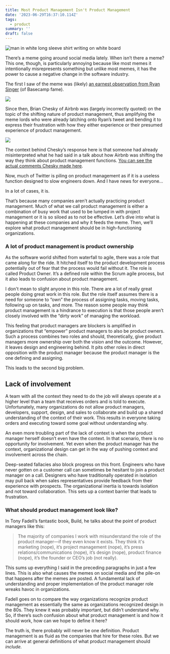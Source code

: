 ```yaml
---
title: Most Product Management Isn't Product Management
date: '2023-06-29T16:37:10.114Z'
tags:
  - product
summary: ''
draft: false
---
```

![man in white long sleeve shirt writing on white board](https://images.unsplash.com/photo-1590402494610-2c378a9114c6?crop=entropy&cs=tinysrgb&fit=max&fm=jpg&ixid=M3wzMDAzMzh8MHwxfHNlYXJjaHwxNHx8dGFza3N8ZW58MHx8fHwxNjg3OTgxMzIxfDA&ixlib=rb-4.0.3&q=80&w=1080)

There’s a meme going around social media lately. When isn’t there a meme? This one, though, is particularly annoying because like most memes it intentionally misrepresents something but unlike most memes, it has the power to cause a negative change in the software industry.

The first I saw of the meme was (likely) [an earnest observation from Ryan Singer](https://twitter.com/rjs/status/1667875141026455558) (of Basecamp fame).

[![](https://substackcdn.com/image/fetch/w_1456,c_limit,f_auto,q_auto:good,fl_progressive:steep/https%3A%2F%2Fsubstack-post-media.s3.amazonaws.com%2Fpublic%2Fimages%2F31352d0b-148e-4cc3-b9d2-bf694af6a969_1184x586.png)](https://substackcdn.com/image/fetch/f_auto,q_auto:good,fl_progressive:steep/https%3A%2F%2Fsubstack-post-media.s3.amazonaws.com%2Fpublic%2Fimages%2F31352d0b-148e-4cc3-b9d2-bf694af6a969_1184x586.png)

Since then, Brian Chesky of Airbnb was (largely incorrectly quoted) on the topic of the shifting nature of product management, thus amplifying the meme lords who were already latching onto Ryan’s tweet and bending it to express their frustration with how they either experience or their presumed experience of product management.

[![](https://substackcdn.com/image/fetch/w_1456,c_limit,f_auto,q_auto:good,fl_progressive:steep/https%3A%2F%2Fsubstack-post-media.s3.amazonaws.com%2Fpublic%2Fimages%2Fceabda62-d22f-456b-9ea9-d7e81683073b_1190x442.png)](https://substackcdn.com/image/fetch/f_auto,q_auto:good,fl_progressive:steep/https%3A%2F%2Fsubstack-post-media.s3.amazonaws.com%2Fpublic%2Fimages%2Fceabda62-d22f-456b-9ea9-d7e81683073b_1190x442.png)

The context behind Chesky’s response here is that someone had already misinterpreted what he had said in a talk about how Airbnb was shifting the way they think about product management functions. [You can see the actual comments Chesky made here](https://twitter.com/pitdesi/status/1672318211357048832).

Now, much of Twitter is piling on product management as if it is a useless function designed to slow engineers down. And I have news for everyone…

In a lot of cases, it is.

That’s because many companies aren’t actually practicing product management. Much of what we call product management is either a combination of busy work that used to be lumped in with project management or it is so siloed as to not be effective. Let’s dive into what is happening at these companies and why it feeds the meme. Then, we’ll explore what product management should be in high-functioning organizations.

### A lot of product management is product ownership

As the software world shifted from waterfall to agile, there was a role that came along for the ride. It hitched itself to the product development process potentially out of fear that the process would fail without it. The role is called Product Owner. It’s a defined role within the Scrum agile process, but it also leads to confusion about product management.

I don't mean to slight anyone in this role. There are a lot of really great people doing great work in this role. But the role itself assumes there is a need for someone to “own” the process of assigning tasks, moving tasks, following up on tasks, and more. The reason some people may think product management is a hindrance to execution is that those people aren’t closely involved with the “dirty work” of managing the workload.

This feeling that product managers are blockers is amplified in organizations that “empower” product managers to also be product owners. Such a process combines two roles and should, theoretically, give product managers more ownership over both the vision and the outcome. However, it leaves design and engineering behind. It pits other roles in direct opposition with the product manager because the product manager is the one defining and assigning.

This leads to the second big problem.

## Lack of involvement

A team with all the context they need to do the job will always operate at a higher level than a team that receives orders and is told to execute. Unfortunately, many organizations do not allow product managers, developers, support, design, and sales to collaborate and build up a shared understanding of the context of their work. This results in everyone taking orders and executing toward some goal without understanding why.

An even more troubling part of the lack of context is when the product manager herself doesn’t even have the context. In that scenario, there is no opportunity for involvement. Yet even when the product manager has the context, organizational design can get in the way of pushing context and involvement across the chain.

Deep-seated fallacies also block progress on this front. Engineers who have never gotten on a customer call can sometimes be hesitant to join a product manager on a call. Designers who have traditionally operated in isolation may pull back when sales representatives provide feedback from their experience with prospects. The organizational inertia is towards isolation and not toward collaboration. This sets up a context barrier that leads to frustration.

### What should product management look like?

In Tony Fadell’s fantastic book, Build, he talks about the point of product managers like this:

> The majority of companies I work with misunderstand the role of the product manager—if they even know it exists. They think it's marketing (nope), it’s project management (nope), it’s press relations/communications (nope), it’s design (nope), product finance (nope), it’s the founder or CEO’s job (not really).

This sums up everything I said in the preceding paragraphs in just a few lines. This is also what causes the memes on social media and the pile-on that happens after the memes are posted. A fundamental lack of understanding and proper implementation of the product manager role wreaks havoc in organizations.

Fadell goes on to compare the way organizations recognize product management as essentially the same as organizations recognized design in the 80s. They knew it was probably important, but didn’t understand why. So, if there’s such confusion about what product management is and how it should work, how can we hope to define it here?

The truth is, there probably will never be one definition. Product management is as fluid as the companies that hire for these roles. But we can arrive at general definitions of what product management should _include._
